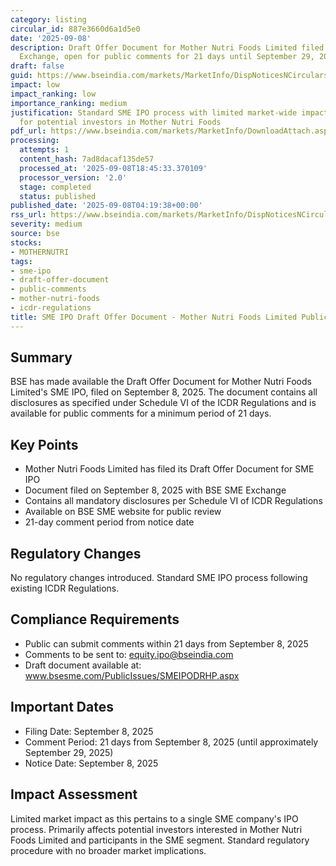 ```yaml
---
category: listing
circular_id: 887e3660d6a1d5e0
date: '2025-09-08'
description: Draft Offer Document for Mother Nutri Foods Limited filed with BSE SME
  Exchange, open for public comments for 21 days until September 29, 2025.
draft: false
guid: https://www.bseindia.com/markets/MarketInfo/DispNoticesNCirculars.aspx?Noticeid={47514BBB-108D-43B6-B75A-CC504175AA9E}&noticeno=20250908-1&dt=09/08/2025&icount=1&totcount=48&flag=0
impact: low
impact_ranking: low
importance_ranking: medium
justification: Standard SME IPO process with limited market-wide impact, but important
  for potential investors in Mother Nutri Foods
pdf_url: https://www.bseindia.com/markets/MarketInfo/DownloadAttach.aspx?id=20250908-1&attachedId=
processing:
  attempts: 1
  content_hash: 7ad8dacaf135de57
  processed_at: '2025-09-08T18:45:33.370109'
  processor_version: '2.0'
  stage: completed
  status: published
published_date: '2025-09-08T04:19:38+00:00'
rss_url: https://www.bseindia.com/markets/MarketInfo/DispNoticesNCirculars.aspx?Noticeid={47514BBB-108D-43B6-B75A-CC504175AA9E}&noticeno=20250908-1&dt=09/08/2025&icount=1&totcount=48&flag=0
severity: medium
source: bse
stocks:
- MOTHERNUTRI
tags:
- sme-ipo
- draft-offer-document
- public-comments
- mother-nutri-foods
- icdr-regulations
title: SME IPO Draft Offer Document - Mother Nutri Foods Limited Public Comment Period
---
```


## Summary

BSE has made available the Draft Offer Document for Mother Nutri Foods Limited's SME IPO, filed on September 8, 2025. The document contains all disclosures as specified under Schedule VI of the ICDR Regulations and is available for public comments for a minimum period of 21 days.

## Key Points

- Mother Nutri Foods Limited has filed its Draft Offer Document for SME IPO
- Document filed on September 8, 2025 with BSE SME Exchange
- Contains all mandatory disclosures per Schedule VI of ICDR Regulations
- Available on BSE SME website for public review
- 21-day comment period from notice date

## Regulatory Changes

No regulatory changes introduced. Standard SME IPO process following existing ICDR Regulations.

## Compliance Requirements

- Public can submit comments within 21 days from September 8, 2025
- Comments to be sent to: equity.ipo@bseindia.com
- Draft document available at: www.bsesme.com/PublicIssues/SMEIPODRHP.aspx

## Important Dates

- Filing Date: September 8, 2025
- Comment Period: 21 days from September 8, 2025 (until approximately September 29, 2025)
- Notice Date: September 8, 2025

## Impact Assessment

Limited market impact as this pertains to a single SME company's IPO process. Primarily affects potential investors interested in Mother Nutri Foods Limited and participants in the SME segment. Standard regulatory procedure with no broader market implications.
